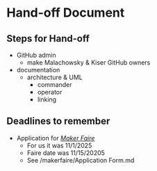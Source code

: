 # Hand-off Document

## Steps for Hand-off

- GitHub admin
    - make Malachowsky & Kiser GitHub owners
- documentation
    - architecture & UML
        - commander
        - operator
        - linking


## Deadlines to remember

- Application for [*Maker Faire*](https://rochester.makerfaire.com/)
	- For us it was 11/1/2025
	- Faire date was 11/15/20205
	- See /makerfaire/Application Form.md

